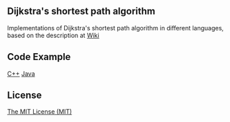 ## Dijkstra's shortest path algorithm

Implementations of Dijkstra's shortest path algorithm in different languages, based on the description at [Wiki](https://en.wikipedia.org/wiki/Dijkstra%27s_algorithm)

## Code Example

[C++](cpp/main.cpp)
[Java](java/src/name/bvv/dijkstra/Main.java)

## License

[The MIT License (MIT)](LICENSE.md)
